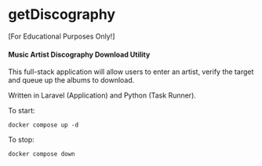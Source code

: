# getDiscography
[For Educational Purposes Only!]

#### Music Artist Discography Download Utility

This full-stack application will allow users to enter an artist, verify the target and queue up the albums to download.

Written in Laravel (Application) and Python (Task Runner).

To start:

``docker compose up -d``

To stop:

``docker compose down``